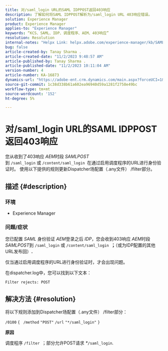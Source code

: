 ```yaml
---
title: 对/saml_login URL的SAML IDPPOST返回403响应
description: 了解如何将SAML IDPPOST解析为/saml_login URL 403响应错误。
solution: Experience Manager
product: Experience Manager
applies-to: "Experience Manager"
keywords: “KCS、SAML、IDP、调度程序、AEM、403响应”
resolution: Resolution
internal-notes: "Helpx Link: helpx.adobe.com/experience-manager/kb/SAML-IDP-POST-to-saml-login-url-returns-403-response-AEM-6-x0.html"
bug: false
article-created-by: Tanay Sharma .
article-created-date: "11/2/2023 9:48:57 AM"
article-published-by: Tanay Sharma .
article-published-date: "11/2/2023 10:11:04 AM"
version-number: 4
article-number: KA-16873
dynamics-url: "https://adobe-ent.crm.dynamics.com/main.aspx?forceUCI=1&pagetype=entityrecord&etn=knowledgearticle&id=651a8108-6579-ee11-8179-6045bd006149"
source-git-commit: 1c38d338b61a602ea96940d59a1281f2758e49bc
workflow-type: tm+mt
source-wordcount: '152'
ht-degree: 5%

---
```


# 对/saml_login URL的SAML IDPPOST返回403响应


您从收到了403响应 *AEM*&#x200B;时段 *SAMLPOST*&#x200B;到 `/saml_login` 或 `/content/saml_login `在通过启用调度程序的URL进行身份验证时。 使用以下提供的规则更新Dispatcher场配置（.any文件） /filter部分。

## 描述 {#description}


### 环境

- Experience Manager




### 问题/症状

您已配置 *SAML* 身份验证 *AEM*&#x200B;登录之后 *IDP*，您会收到403响应 *AEM*&#x200B;时段 *SAMLPOST*&#x200B;到 `/saml_login` 或 `/content/saml_login `<b>；</b>（或为IDP配置的其他URL发布回）<b>.</b>

仅当通过启用调度程序的URL进行身份验证时，才会出现问题。

在dispatcher.log中，您可以找到以下文本：

`Filter rejects: POST`


## 解决方法 {#resolution}


将以下规则添加到Dispatcher场配置（.any文件） /filter部分：

`/0100` `{ ` `/method` `"POST"` `/url` `"*/saml_login"` `}`



<b>原因</b>

调度程序 `/filter `；部分允许POST请求 *\**`/saml_login`*.*
